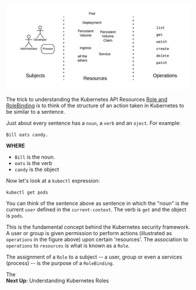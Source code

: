 ![Subjects Resources Operations](https://github.com/reselbob/k8sassets/blob/master/rbac/images/RBAC-items.jpeg?raw=true)

The trick to understanding the Kubernetes API Resources [Role and RoleBinding](https://kubernetes.io/docs/reference/access-authn-authz/rbac/)
is to think of the structure of an action taken in Kubernetes to be similar to a sentence.

Just about every sentence has a `noun`, a `verb` and an `oject`. For example:

`Bill eats candy.`

**WHERE**

* `Bill` is the noun.
* `eats` is the verb
* `candy` is the object

Now let's look at a `kubectl` expression:

`kubectl get pods`

You can think of the sentence above as sentence in which the "noun" is the current `user` defined
in the `current-context`. The verb is `get` and the object is `pods`.

This is the fundamental concept behind the Kubernetes security framework. A user or group
is given permission to perform actions (illustrated as `operations` in the figure above) upon
certain 'resources'. The association to `operations` to `resources` is what is known as a `Role`.

The assignment of a `Role` to a subject -- a user, group or even a services (process) -- is the purpose of
a `RoleBinding`.

The  
 **Next Up:** Understanding Kubernetes Roles